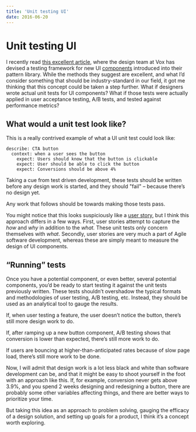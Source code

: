 ```yaml
---
title: 'Unit testing UI'
date: 2016-06-20
---
```


# Unit testing UI

I recently read
[this excellent article](http://product.voxmedia.com/2016/4/20/11458814/how-designers-can-use-unit-testing-to-build-resilient-and-happy-design-systems),
where the design team at Vox has devised a testing framework for new UI [components](/writing/posts/components) introduced into their pattern library.
While the methods they suggest are excellent, and what I’d consider something that should be industry-standard in our field,
it got me thinking that this concept could be taken a step further.
What if designers wrote actual unit tests for UI components?
What if those tests were actually applied in user acceptance testing, A/B tests, and tested against performance metrics?

## What would a unit test look like?

This is a really contrived example of what a UI unit test could look like:

```
describe: CTA button
  context: when a user sees the button
    expect: Users should know that the button is clickable
    expect: User should be able to click the button
    expect: Conversions should be above 4%
```

Taking a cue from test driven development, these tests should be written before any design work is started, and they should "fail"  – because there’s no design yet.

Any work that follows should be towards making those tests pass.

You might notice that this looks suspiciously like a [user story](https://en.wikipedia.org/wiki/User_story),
but I think this approach differs in a few ways.
First, user stories attempt to capture the _how_ and _why_ in addition to the _what._
These unit tests only concern themselves with _what_.
Secondly, user stories are very much a part of Agile software development,
whereas these are simply meant to measure the design of UI components.

## “Running” tests

Once you have a potential component, or even better, several potential components,
you’d be ready to start testing it against the unit tests previously written.
These tests shouldn’t overshadow the typical formats and methodologies of user testing, A/B testing, etc.
Instead, they should be used as an analytical tool to gauge the results.

If, when user testing a feature, the user doesn’t notice the button, there’s still more design work to do.

If, after ramping up a new button component, A/B testing shows that conversion is lower than expected, there’s still more work to do.

If users are bouncing at higher-than-anticipated rates because of slow page load, there’s still more work to be done.

Now, I will admit that design work is a lot less black and white than software development can be, and that it might be easy to shoot yourself in the foot with an approach like this. If, for example, conversion never gets above 3.9%, and you spend 2 weeks designing and redesigning a button, there are probably some other variables affecting things, and there are better ways to prioritize your time.

But taking this idea as an approach to problem solving, gauging the efficacy of a design solution, and setting up goals for a product, I think it’s a concept worth exploring.



